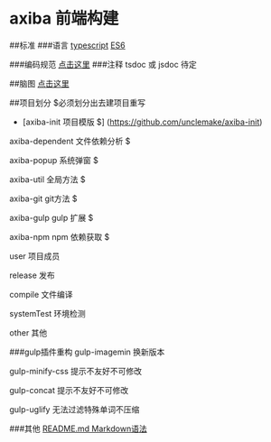 # axiba 前端构建

##标准
###语言
[typescript](https://www.gitbook.com/book/zhongsp/typescript-handbook/details)
[ES6](http://es6.ruanyifeng.com/)

###编码规范
[点击这里](https://github.com/fex-team/styleguide/blob/master/javascript.md)
###注释
tsdoc 或 jsdoc 待定


##脑图
[点击这里](http://naotu.baidu.com/file/2e1b4d50163abd4f1b55488afa4b1a66?token=5b84664b8eaaab05&qq-pf-to=pcqq.group)


##项目划分 $必须划分出去建项目重写

* [axiba-init 项目模版 $] (https://github.com/unclemake/axiba-init)

axiba-dependent  文件依赖分析 $

axiba-popup      系统弹窗 $

axiba-util       全局方法 $

axiba-git        git方法 $

axiba-gulp       gulp 扩展 $

axiba-npm        npm 依赖获取 $


user    项目成员

release 发布

compile 文件编译

systemTest 环境检测 

other  其他
 

###gulp插件重构
gulp-imagemin 换新版本

gulp-minify-css 提示不友好不可修改

gulp-concat 提示不友好不可修改  

gulp-uglify 无法过滤特殊单词不压缩



###其他
[README.md Markdown语法](https://wizardforcel.gitbooks.io/markdown-simple-world/content/2.html)

